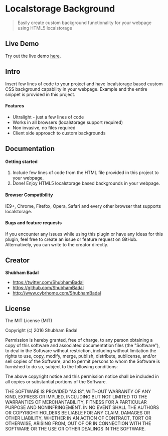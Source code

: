 # Localstorage Background

> Easily create custom background functionality for your webpage using HTML5 localstorage


## Live Demo

Try out the live demo [here](https://shubhambadal.github.io/localstorage-background/).


## Intro

Insert few lines of code to your project and have localstorage based custom CSS background capability in your webpage. Example and the entire snippet is provided in this project.


#### Features

* Ultralight - just a few lines of code
* Works in all browsers (localstorage support required)
* Non invasive, no files required
* Client side approach to custom backgrounds



## Documentation

#### Getting started

1. Include few lines of code from the HTML file provided in this project to your webpage.
2. Done! Enjoy HTML5 localstorage based backgrounds in your webpage.


#### Browser Compatibility

IE9+, Chrome, Firefox, Opera, Safari and every other browser that supports localstorage.


#### Bugs and feature requests

If you encounter any issues while using this plugin or have any ideas for this plugin, feel free to create an issue or feature request on GitHub. Alternatively, you can write to the creator directly.


## Creator

**Shubham Badal**

- <https://twitter.com/ShubhamBadal>
- <https://github.com/ShubhamBadal>
- <http://www.cybrhome.com/ShubhamBadal>


## License

The MIT License (MIT)

Copyright (c) 2016 Shubham Badal

Permission is hereby granted, free of charge, to any person obtaining a copy of this software and associated documentation files (the "Software"), to deal in the Software without restriction, including without limitation the rights to use, copy, modify, merge, publish, distribute, sublicense, and/or sell copies of the Software, and to permit persons to whom the Software is furnished to do so, subject to the following conditions:

The above copyright notice and this permission notice shall be included in all copies or substantial portions of the Software.

THE SOFTWARE IS PROVIDED "AS IS", WITHOUT WARRANTY OF ANY KIND, EXPRESS OR IMPLIED, INCLUDING BUT NOT LIMITED TO THE WARRANTIES OF MERCHANTABILITY, FITNESS FOR A PARTICULAR PURPOSE AND NONINFRINGEMENT. IN NO EVENT SHALL THE AUTHORS OR COPYRIGHT HOLDERS BE LIABLE FOR ANY CLAIM, DAMAGES OR OTHER LIABILITY, WHETHER IN AN ACTION OF CONTRACT, TORT OR OTHERWISE, ARISING FROM, OUT OF OR IN CONNECTION WITH THE SOFTWARE OR THE USE OR OTHER DEALINGS IN THE SOFTWARE.